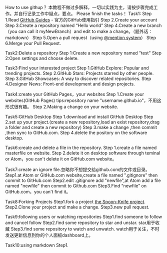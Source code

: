 How to use githup？
本教程不做过多解释，一切以实践为主，请按步骤完成工作。并自行记录工作中疑点，要点。
Please finish the tasks！
Task1:
Step 1.Read [GitHub Guides](https://guides.github.com/) - 官方的GitHub使用指引
Step 2.Create your account
Step 3.Create a repository named “Hello world”
Step 4.Create a new branch（you can call it myNewBranch）and edit to make a change。（题外话：markdown）
Step 5.Open a pull request（using [@mention system](https://help.github.com/articles/about-writing-and-formatting-on-github/#text-formatting-toolbar)）
Step 6.Merge your Pull Request.

Task2:Delete a repository
Step 1:Create a new repository named "test"
Step 2:Open settings and choose delete.

Task3:Find your interested project
Step 1.GitHub Explore: Popular and trending projects.
Step 2.GitHub Stars: Projects starred by other people.
Step 3.GitHub Showcases: A way to discover related repositories.
Step 4.Designer News: Front-end development and design projects.

Task4:create your GitHub Pages，your websites
Step 1.Create your websites(GitHub Pages) tips:repository name "username.github.io"，不用这形式很有趣。
Step 2.Making a change on your website.

Task5:GitHub Desktop
Step 1.download and install GitHub Desktop
Step 2.set up your project.(create a new repository,load an exist repository,drag a folder and create a new repository)
Step 3.make a change ,then commit ,then sync to GitHub.com.
Step 4.delete the pository on the software desktop.

Task6:create and delete a file in the repository.
Step 1.create a file named masterfile on website.
Step 2.delete it on desktop software through teminal or Atom，you can't delete it on GitHub.com website。

Task7:create an ignore file.忽略你不想提交给github.com的文件或目录。
Step1.at Atom or GitHub.com website,create a file named ".gitignore" then commit to GitHub.com
Step2.edit .gitignore add "newfile",at Atom add a file named "newfile" then commit to Github.com
Step3.Find “newfile” on GitHub.com，you can't find it。

Task8:Forking Projects
Step1.fork a project [the Spoon-Knife project](https://github.com/yujinctc/Spoon-Knife).
Step2.Clone your project and make a change.
Step3.new pull request.

Task9:following users or watching repositories
Step1.find someone to follow and cancel follow
Step2.find some repository to star and unstar. star用于收藏
Step3.find some repository to watch and unwatch. watch用于关注，不时发送更新信息到你的个人面板dashboard上。

Task10:using markdown
Step1.


